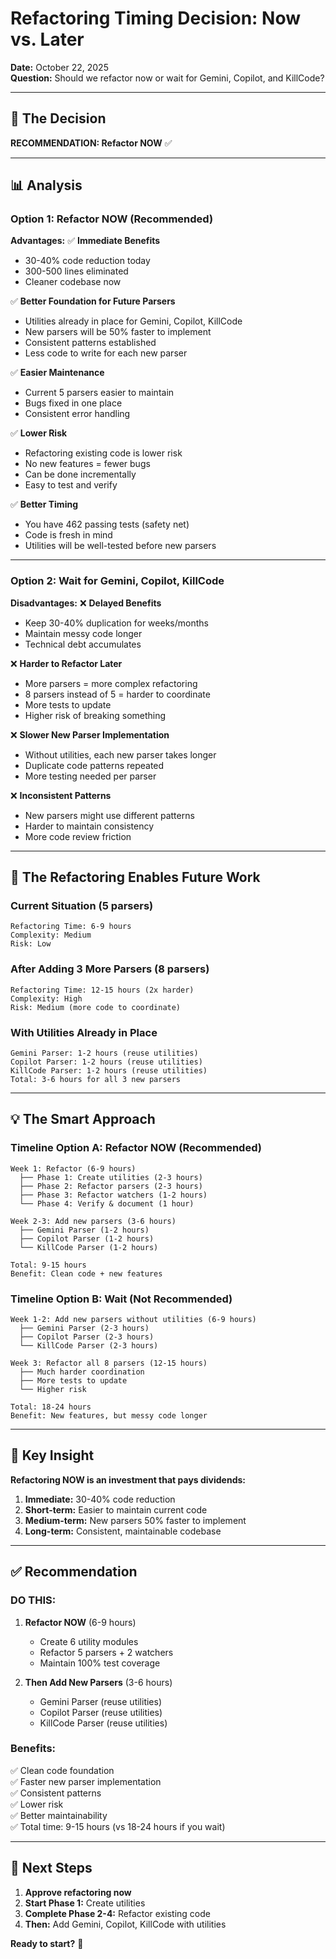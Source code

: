 # Refactoring Timing Decision: Now vs. Later

**Date:** October 22, 2025  
**Question:** Should we refactor now or wait for Gemini, Copilot, and KillCode?

---

## 🎯 The Decision

**RECOMMENDATION: Refactor NOW** ✅

---

## 📊 Analysis

### Option 1: Refactor NOW (Recommended)

**Advantages:**
✅ **Immediate Benefits**
- 30-40% code reduction today
- 300-500 lines eliminated
- Cleaner codebase now

✅ **Better Foundation for Future Parsers**
- Utilities already in place for Gemini, Copilot, KillCode
- New parsers will be 50% faster to implement
- Consistent patterns established
- Less code to write for each new parser

✅ **Easier Maintenance**
- Current 5 parsers easier to maintain
- Bugs fixed in one place
- Consistent error handling

✅ **Lower Risk**
- Refactoring existing code is lower risk
- No new features = fewer bugs
- Can be done incrementally
- Easy to test and verify

✅ **Better Timing**
- You have 462 passing tests (safety net)
- Code is fresh in mind
- Utilities will be well-tested before new parsers

---

### Option 2: Wait for Gemini, Copilot, KillCode

**Disadvantages:**
❌ **Delayed Benefits**
- Keep 30-40% duplication for weeks/months
- Maintain messy code longer
- Technical debt accumulates

❌ **Harder to Refactor Later**
- More parsers = more complex refactoring
- 8 parsers instead of 5 = harder to coordinate
- More tests to update
- Higher risk of breaking something

❌ **Slower New Parser Implementation**
- Without utilities, each new parser takes longer
- Duplicate code patterns repeated
- More testing needed per parser

❌ **Inconsistent Patterns**
- New parsers might use different patterns
- Harder to maintain consistency
- More code review friction

---

## 🔄 The Refactoring Enables Future Work

### Current Situation (5 parsers)
```
Refactoring Time: 6-9 hours
Complexity: Medium
Risk: Low
```

### After Adding 3 More Parsers (8 parsers)
```
Refactoring Time: 12-15 hours (2x harder)
Complexity: High
Risk: Medium (more code to coordinate)
```

### With Utilities Already in Place
```
Gemini Parser: 1-2 hours (reuse utilities)
Copilot Parser: 1-2 hours (reuse utilities)
KillCode Parser: 1-2 hours (reuse utilities)
Total: 3-6 hours for all 3 new parsers
```

---

## 💡 The Smart Approach

### Timeline Option A: Refactor NOW (Recommended)
```
Week 1: Refactor (6-9 hours)
  ├── Phase 1: Create utilities (2-3 hours)
  ├── Phase 2: Refactor parsers (2-3 hours)
  ├── Phase 3: Refactor watchers (1-2 hours)
  └── Phase 4: Verify & document (1 hour)

Week 2-3: Add new parsers (3-6 hours)
  ├── Gemini Parser (1-2 hours)
  ├── Copilot Parser (1-2 hours)
  └── KillCode Parser (1-2 hours)

Total: 9-15 hours
Benefit: Clean code + new features
```

### Timeline Option B: Wait (Not Recommended)
```
Week 1-2: Add new parsers without utilities (6-9 hours)
  ├── Gemini Parser (2-3 hours)
  ├── Copilot Parser (2-3 hours)
  └── KillCode Parser (2-3 hours)

Week 3: Refactor all 8 parsers (12-15 hours)
  ├── Much harder coordination
  ├── More tests to update
  └── Higher risk

Total: 18-24 hours
Benefit: New features, but messy code longer
```

---

## 🎯 Key Insight

**Refactoring NOW is an investment that pays dividends:**

1. **Immediate:** 30-40% code reduction
2. **Short-term:** Easier to maintain current code
3. **Medium-term:** New parsers 50% faster to implement
4. **Long-term:** Consistent, maintainable codebase

---

## ✅ Recommendation

### DO THIS:
1. **Refactor NOW** (6-9 hours)
   - Create 6 utility modules
   - Refactor 5 parsers + 2 watchers
   - Maintain 100% test coverage

2. **Then Add New Parsers** (3-6 hours)
   - Gemini Parser (reuse utilities)
   - Copilot Parser (reuse utilities)
   - KillCode Parser (reuse utilities)

### Benefits:
✅ Clean code foundation  
✅ Faster new parser implementation  
✅ Consistent patterns  
✅ Lower risk  
✅ Better maintainability  
✅ Total time: 9-15 hours (vs 18-24 hours if you wait)

---

## 🚀 Next Steps

1. **Approve refactoring now**
2. **Start Phase 1:** Create utilities
3. **Complete Phase 2-4:** Refactor existing code
4. **Then:** Add Gemini, Copilot, KillCode with utilities

**Ready to start?** 🎯


